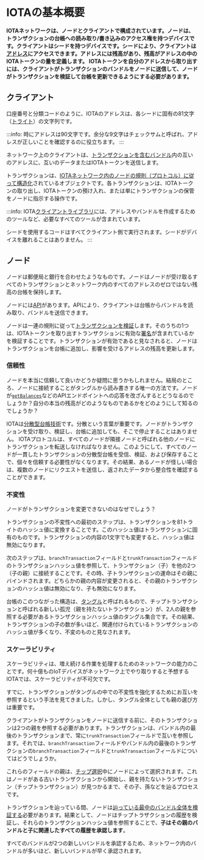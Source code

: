 # IOTAの基本概要
<!-- # IOTA basics overview -->

**IOTAネットワークは、ノードとクライアントで構成されています。ノードは、トランザクションの台帳への読み取り/書き込みのアクセス権を持つデバイスです。クライアントはシードを持つデバイスです。シードにより、クライアントは[アドレス](../concepts/addresses-and-signatures.md)にアクセスできます。アドレスには残高があり、残高がアドレスの中のIOTAトークンの量を定義します。 IOTAトークンを自分のアドレスから取り出すには、クライアントがトランザクションのバンドルをノードに送信して、ノードがトランザクションを検証して台帳を更新できるようにする必要があります。**
<!-- **An IOTA network consists of nodes and clients. A node is a device that has read/write access to a ledger of transactions. A client is a device that has a seed. A seed gives a client access to [addresses](../concepts/addresses-and-signatures.md). Addresses have a balance, which defines the amount of IOTA tokens in them. To withdraw IOTA tokens from their addresses, clients must send bundles of transactions to a node so that the nodes can validate the transactions and update their ledgers.** -->

## クライアント
<!-- ## Clients -->

口座番号と分類コードのように、IOTAのアドレスは、各シードに固有の81文字（[トライト](../concepts/trinary.md)）の文字列です。
<!-- Like an account number and sort code, an address in IOTA is a unique string of 81 characters ([trytes](../concepts/trinary.md)) that are unique to each seed. -->

:::info:
時にアドレスは90文字です。余分な9文字はチェックサムと呼ばれ、アドレスが正しいことを確認するのに役立ちます。
:::
<!-- :::info: -->
<!-- Sometimes addresses have 90 characters. The extra 9 characters are called the checksum, which helps you make sure your address is correct. -->
<!-- ::: -->

ネットワーク上のクライアントは、[トランザクションを含むバンドル](../concepts/bundles-and-transactions.md)内の互いのアドレスに、互いのデータまたはIOTAトークンを送信します。
<!-- Clients on the network send each other data or IOTA tokens to each other's addresses in [bundles, which contain transactions](../concepts/bundles-and-transactions.md). -->

トランザクションは、[IOTAネットワーク内のノードの規則（プロトコル）に従って構造化](../references/structure-of-a-transaction.md)されているオブジェクトです。各トランザクションは、IOTAトークンの取り出し、IOTAトークンの預け入れ、または単にトランザクションの保管をノードに指示する操作です。
<!-- Transactions are objects that are [structured according to the rules (protocol) of the nodes in the IOTA network](../references/structure-of-a-transaction.md). Each transaction is an operation that instructs a node to withdraw IOTA tokens, deposit IOTA tokens, or simply store the transaction. -->

:::info:
IOTA[クライアントライブラリ](root://client-libraries/0.1/introduction/overview.md)には、アドレスやバンドルを作成するためのツールなど、必要なすべてのツールが含まれています。

シードを使用するコードはすべてクライアント側で実行されます。シードがデバイスを離れることはありません。
:::
<!-- :::info: -->
<!-- The IOTA [client libraries](root://client-libraries/0.1/introduction/overview.md) contain all the tools you need, including those to create addresses and bundles. -->
<!--  -->
<!-- Any code that uses a seed is executed on the client side. Your seed never leaves your device. -->
<!-- ::: -->

## ノード
<!-- ## Nodes -->

ノードは郵便局と銀行を合わせたようなものです。ノードはノードが受け取るすべてのトランザクションとネットワーク内のすべてのアドレスのゼロではない残高の台帳を保持します。
<!-- Nodes are like a cross between a post office and a bank. They keep a ledger of every transaction that they receive and the non-zero balances of all addresses in the network. -->

ノードには[API](root://node-software/0.1/iri/references/api-reference.md)があります。APIにより、クライアントは台帳からバンドルを読み取り、バンドルを送信できます。
<!-- Nodes have an [API](root://node-software/0.1/iri/references/api-reference.md), which allows clients to read from the ledger and send bundles. -->

ノードは一連の規則に従って[トランザクションを検証](root://node-software/0.1/iri/concepts/transaction-validation.md)します。そのうちの1つは、IOTAトークンを取り出すトランザクションに有効な[署名](../concepts/addresses-and-signatures.md)が含まれているかを検証することです。トランザクションが有効であると見なされると、ノードはトランザクションを台帳に追加し、影響を受けるアドレスの残高を更新します。
<!-- Nodes [validate transactions](root://node-software/0.1/iri/concepts/transaction-validation.md) according to a set of rules, one of which states that withdrawals must contain a valid [signature](../concepts/addresses-and-signatures.md). When a transaction is considered valid, the node adds it to its ledger and updates the balances of the affected addresses. -->

### 信頼性
<!-- ### Trust -->

ノードを本当に信頼して良いかどうか疑問に思うかもしれません。結局のところ、ノードに接続することがタングルから読み書きする唯一の方法です。ノードが[`getBalances`](root://node-software/0.1/iri/references/api-reference.md#getBalances)などのAPIエンドポイントへの応答を改ざんするとどうなるのでしょうか？自分の本当の残高がどのようなものであるかをどのようにして知るのでしょうか？
<!-- You might be wondering how you can trust a node. After all, connecting to a node is the only way to read from and write to the Tangle. What if a node were to change the response to an API endpoint such as [`getBalances`](root://node-software/0.1/iri/references/api-reference.md#getBalances)? How would you know what your real balance is? -->

IOTAは[分散型台帳技術](root://getting-started/0.1/introduction/what-is-dlt.md)です。分散という言葉が重要です。ノードがトランザクションを受け取り、検証し、台帳に追加しても、そこで停止することはありません。 IOTAプロトコルは、すべてのノードが隣接ノードと呼ばれる他のノードにトランザクションを転送しなければなりません。このようにして、すべてのノードが一貫したトランザクションの分散型台帳を受信、検証、および保存することで、個々を信頼する必要性がなくなります。その結果、あるノードが怪しい場合は、複数のノードにリクエストを送信し、返されたデータから整合性を確認することができます。
<!-- Well, IOTA is a [distributed ledger technology](root://getting-started/0.1/introduction/what-is-dlt.md). The word _distributed_ is the key. When a node receives a transaction, validates it, and appends it to its ledger, it doesn't stop there. The IOTA protocol states that all nodes must forward transactions onto other nodes, called their neighbors. This way, all nodes receive, validate, and store a consistent, distributed ledger of transactions, removing the need to trust any individual. As a result, you can send requests to multiple nodes and check the consistency of the returned data. -->

### 不変性
<!-- ### Immutability -->

ノードがトランザクションを変更できないのはなぜでしょう？
<!-- What stops a node from being able to change a transaction? -->

トランザクションの不変性への最初のステップは、トランザクションを81トライトのハッシュ値に変換することです。このハッシュ値はトランザクションに固有のものです。トランザクションの内容の1文字でも変更すると、ハッシュ値は無効になります。
<!-- The first step to transaction immutability is to hash its contents into 81 trytes. This hash is unique to the transaction. If one character of the transaction's contents were to be changed, the hash would be invalid. -->

次のステップは、`branchTransaction`フィールドと`trunkTransaction`フィールドのトランザクションハッシュ値を参照して、トランザクション（子）を他の2つ（子の親）に接続することです。その時、子トランザクションの運命はその親にバインドされます。どちらかの親の内容が変更されると、その親のトランザクションのハッシュ値は無効になり、子も無効になります。
<!-- The next step is to connect the transaction (called a child) to two others (called its parents) by referencing their transaction hashes in the `branchTransaction` and `trunkTransaction` fields. Now, the fate of the child transaction is bound to its parent. If the contents of either parents change, their transaction hashes will be invalid, making the child invalid. -->

台帳のこのつながった構造は、[タングル](root://the-tangle/0.1/introduction/overview.md)と呼ばれるもので、チップトランザクションと呼ばれる新しい孤児（親を持たないトランザクション）が、2人の親を参照する必要があるトランザクションハッシュ値のタングル集合です。その結果、トランザクションの子の数が多いほど、関連付けられているトランザクションのハッシュ値が多くなり、不変のものと見なされます。
<!-- This connected structure in the ledger is what's called [the Tangle](root://the-tangle/0.1/introduction/overview.md), a tangled family of transaction hashes where any new orphaned child (with no parents), called a tip transaction, must reference two parents. As a result, the more children a transaction has, the more transaction hashes that are connected to it, and the more immutable it is considered. -->

### スケーラビリティ
<!-- ### Scalability -->

スケーラビリティは、増え続ける作業を処理するためのネットワークの能力のことです。何十億ものIoTデバイスがネットワーク上でやり取りすると予想するIOTAでは、スケーラビリティが不可欠です。
<!-- Scalability is the capability of a network to handle a growing amount of work. In IOTA, where billions of Internet-of-things devices are expected to transact on the network, scalability is essential. -->

すでに、トランザクションがタングルの中での不変性を強化するためにお互いを参照するという手法を見てきました。しかし、タングル全体としても親の選び方は重要です。
<!-- You've already seen that transactions reference each other to strengthen their immutability in the Tangle. But, what's also important about the the Tangle is how parents are chosen. -->

クライアントがトランザクションをノードに送信する前に、そのトランザクションは2つの親を参照する必要があります。トランザクションは、バンドル内の最後のトランザクションまで、常に`trunkTransaction`フィールドで互いを参照します。それでは、`branchTransaction`フィールドやバンドル内の最後のトランザクションの`branchTransaction`フィールドと`trunkTransaction`フィールドについてはどうでしょうか。
<!-- Before a client can send a transaction to a node, that transaction must reference two parents. Transactions, up to the last one in a bundle, will always reference each other in their `trunkTransaction` fields. So, what about the `branchTransaction` field and the `trunkTransaction` and `branchTransaction` fields of the last transaction in the bundle? -->

これらのフィールドの親は、[チップ選択](root://the-tangle/0.1/concepts/tip-selection.md)中にノードによって選択されます。これはノードがある古いトランザクションから開始し、親を持たないトランザクション（チップトランザクション）が見つかるまで、その子、孫などを辿るプロセスです。
<!-- The parents in these fields are chosen by a node during [tip selection](root://the-tangle/0.1/concepts/tip-selection.md). A process where a node starts from an old transaction and traverses its children, grandchildren, and so on, until it finds one without any parents (the selected tip). -->

トランザクションを辿っている間、ノードは[辿っている最中のバンドル全体を検証する](root://node-software/0.1/iri/concepts/transaction-validation.md#bundle-validator)必要があります。結果として、ノードはチップトラザクションの履歴を検証し、それらのトランザクションハッシュ値を参照することで、**子はその親のバンドルと子に関連したすべての履歴を承認します**。
<!-- While traversing transactions, the node must [validate their entire bundle](root://node-software/0.1/iri/concepts/transaction-validation.md#bundle-validator). As a result, by having the node validate the history of the tip transactions and by referencing their transaction hashes, **a child approves its parents' bundles and their entire history**. -->

すべてのバンドルが2つの新しいバンドルを承認するため、ネットワーク内のバンドルが多いほど、新しいバンドルが早く承認されます。
<!-- Because every bundle approves two new bundles, the more bundles in the network, the faster new ones are approved. -->
